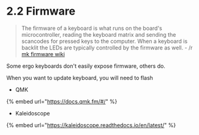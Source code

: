 # 2.2 Firmware

> The firmware of a keyboard is what runs on the board's microcontroller, reading the keyboard matrix and sending the scancodes for pressed keys to the computer. When a keyboard is backlit the LEDs are typically controlled by the firmware as well.  - /r [mk firmware wiki](https://www.reddit.com/r/MechanicalKeyboards/wiki/firmware#wiki\_firmware\_wiki)

Some ergo keyboards don't easily expose firmware, others do.

When you want to update keyboard, you will need to flash

* QMK

{% embed url="https://docs.qmk.fm/#/" %}

* Kaleidoscope

{% embed url="https://kaleidoscope.readthedocs.io/en/latest/" %}
